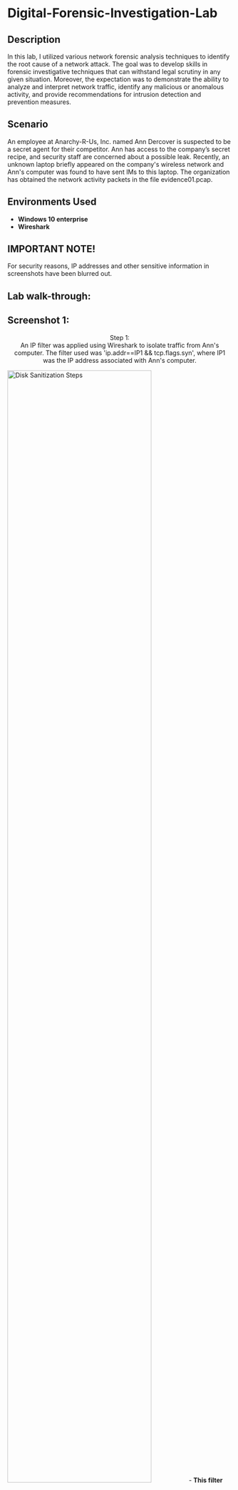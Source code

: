 # Digital-Forensic-Investigation-Lab

<h2>Description</h2>
In this lab, I utilized various network forensic analysis techniques to identify the root cause of a network attack. The goal was to develop skills in forensic investigative techniques that can withstand legal scrutiny in any given situation. Moreover, the expectation was to demonstrate the ability to analyze and interpret network traffic, identify any malicious or anomalous activity, and provide recommendations for intrusion detection and prevention measures.
<br />


<h2>Scenario</h2>
An employee at Anarchy-R-Us, Inc. named Ann Dercover is suspected to be a secret agent for their competitor. Ann has access to the company’s secret recipe, and security staff are concerned about a possible leak. Recently, an unknown laptop briefly appeared on the company's wireless network and Ann's computer was found to have sent IMs to this laptop. The organization has obtained the network activity packets in the file evidence01.pcap.
<br/>
<h2>Environments Used </h2>

- <b>Windows 10 enterprise </b> 
- <b>Wireshark</b>
<h2>IMPORTANT NOTE!</h2>
For security reasons, IP addresses and other sensitive information in screenshots have been blurred out. 

<h2>Lab walk-through:</h2>

<h2>Screenshot 1:</h2>
<p align="center">
Step 1: <br/>
An IP filter was applied using Wireshark to isolate traffic from Ann's computer. The filter used was 'ip.addr==IP1 && tcp.flags.syn', where IP1 was the IP address associated with Ann's computer.
</p>
<img src="https://i.imgur.com/BpoKmnD.png" height="80%" width="80%" alt="Disk Sanitization Steps"/>
- <b> This filter will display the TCP SYN packets that were transmitted from Ann's computer.</b>

<h2>Screenshot 2:</h2>
<div align="center">
  <p>Step 2:</p>
  <p>Screenshot 2 displays the TCP stream of a conversation that Ann's computer is having with another device on the network. The conversation partner's IP address has been redacted for security reasons. To access the TCP stream, the first packet was selected, and then right-clicked on it to access the 'Follow' option. From there, the 'TCP Stream' option was selected to view the entire conversation.</p>
  <img src="https://i.imgur.com/aQ2Nydl.png" height="80%" width="80%" alt="Disk Sanitization Steps" />
  <p><strong>Note:</strong> After following the TCP stream as described in the previous step, a conversation between Ann's computer and another device was captured. The content of the conversation has been analyzed and notes have been taken. Additionally, the timeline of the conversation has been noted for further investigation.</p>
</div>

<br />
<br />

<h2>Screenshot 3:</h2>
<div align="center">
  <p>Step 3:</p>
  <p>The data of the selected packet was saved in raw format by choosing the "Show data as" option and selecting "raw" from the drop-down menu.</p>
  <img src="https://i.imgur.com/VC7mbcl.png" height="80%" width="80%" alt="Disk Sanitization Steps"/>
  <p><strong>Note:</strong> The transferred file and its associated magic number have been extracted and saved in a file that contains binary data.</p>
</div>
<br />
<br />
  
<h2>Screenshot 4:</h2>
<div align="center">
  <p>Step 4:</p>
  <p>After identifying a file transfer in Wireshark, the TCP stream was analyzed by selecting the 'Follow' option and then choosing 'TCP Stream' after right-clicking on any packet in the transfer. The entire conversation was then selected, copied, and pasted into Notepad before being saved as a separate file. This file contains the full conversation between Ann's computer and the device she was communicating with during the file transfer.</p>
  <img src="https://i.imgur.com/VC7mbcl.png" height="80%" width="80%" alt="Disk Sanitization Steps"/>
  <p><strong>Note:</strong> 
By performing the previous steps, it was possible to generate a saved file containing the transferred binary data and its associated magic number. The md5 checksum of the saved file was then calculated using a suitable tool to verify its integrity and authenticity.</p>
</div>
<br />
<br />
 
<h2>Screenshot 5:</h2>
<div align="center">
  <p>Step 5:</p>
  <p>I then proceeded to upload the file to an MD5 checksum tool available on the web to perform the necessary checksum verification.</p>
  <img src="https://i.imgur.com/K8uYJFd.png" height="80%" width="80%" alt="Disk Sanitization Steps"/>
  <p><strong>Note:</strong> 
The MD5 checksum value of the file is displayed here.</p>
</div>
<br />
<br />
